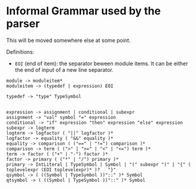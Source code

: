 # Informal Grammar used by the parser

This will be moved somewhere else at some point.

Definitions:
- `EOI` (end of item): the separator beween module items. It can be either the end of input of a new line separator.

```
module -> moduleitem*
moduleitem -> (typedef | expression) EOI

typedef -> "type" TypeSymbol


expression -> assignment | conditional | subexpr
assignment -> "val" symbol "=" expression
conditional -> "if" expression "then" expression "else" expression
subexpr -> logterm
logterm -> logfactor ( "||" logfactor )*
logfactor -> equality ( "&&" equality )*
equality -> comparison ( ("==" | "!=") comparison )*
comparison -> term ( (">" | ">=" | "<" | "<=") term )*
term -> factor ( ("+" | "-") factor )*
factor -> primary ( ("*" | "/") primary )*
primary -> IntLiteral | TypeSymbol | Symbol | "(" subexpr ")" | "{" ( toplevelexpr (EOI toplevelexpr)* )?   "}" 
qsymbol -> ( ((Symbol | TypeSymbol ))"::" )* Symbol
qtsymbol -> ( ((Symbol | TypeSymbol ))"::" )* Symbol

```
